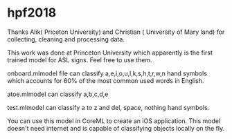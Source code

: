 # hpf2018


Thanks Alik( Priceton University) and Christian ( University of Mary land) for collecting, cleaning and processing data.

This work was done at Princeton University which apparently is the first trained model for ASL signs. Feel free to use them.

onboard.mlmodel file can classify a,e,i,o,u,l,k,s,h,t,r,w,n hand symbols which accounts for 60% of the most common used words in English.

atoe.mlmodel can classify a,b,c,d,e

test.mlmodel can classify a to z and del, space, nothing hand symbols.


You can use this model in CoreML to create an iOS application. This model doesn't need internet and is capable of classifying objects locally on the fly.

